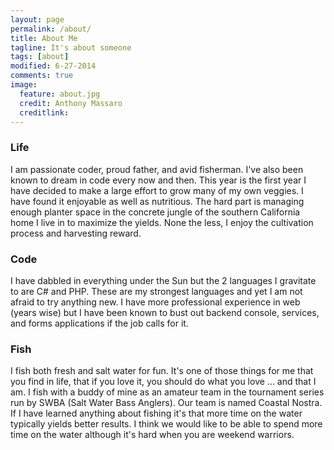 ```yaml
---
layout: page
permalink: /about/
title: About Me
tagline: It's about someone
tags: [about]
modified: 6-27-2014
comments: true
image:
  feature: about.jpg
  credit: Anthony Massaro
  creditlink:
---
```


### Life

I am passionate coder, proud father, and avid fisherman. I've also been known to dream in code every now and then. This year is the first year I have decided to make a large effort to grow many of my own veggies. I have found it enjoyable as well as nutritious. The hard part is managing enough planter space in the concrete jungle of the southern California home I live in to maximize the yields. None the less, I enjoy the cultivation process and harvesting reward.

### Code

I have dabbled in everything under the Sun but the 2 languages I gravitate to are C# and PHP. These are my strongest languages and yet I am not afraid to try anything new. I have more professional experience in web (years wise) but I have been known to bust out backend console, services, and forms applications if the job calls for it.

### Fish

I fish both fresh and salt water for fun. It's one of those things for me that you find in life, that if you love it, you should do what you love ... and that I am. I fish with a buddy of mine as an amateur team in the tournament series run by SWBA (Salt Water Bass Anglers). Our team is named Coastal Nostra. If I have learned anything about fishing it's that more time on the water typically yields better results. I think we would like to be able to spend more time on the water although it's hard when you are weekend warriors.